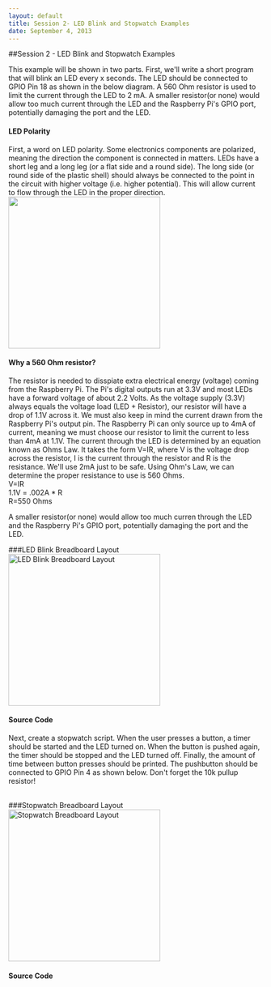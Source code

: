 ```yaml
---
layout: default
title: Session 2- LED Blink and Stopwatch Examples
date: September 4, 2013
---
```


##Session 2 - LED Blink and Stopwatch Examples


This example will be shown in two parts. First, we'll write a short program that will blink an LED every x seconds. The LED should be connected to GPIO Pin 18 as shown in the below diagram. A 560 Ohm resistor is used to limit the current through the LED to 2 mA. A smaller resistor(or none) would allow too much current through the LED and the Raspberry Pi's GPIO port, potentially damaging the port and the LED. 

#### LED Polarity
  First, a word on LED polarity. Some electronics components are polarized, meaning the direction the component is connected in matters. LEDs have a short leg and a long leg (or a flat side and a round side). The long side (or round side of the plastic shell) should always be connected to the point in the circuit with higher voltage (i.e. higher potential). This will allow current to flow through the LED in the proper direction. 
<img src="https://dl.dropboxusercontent.com/u/1733921/Raspberry%20Pi/LedPolarity.svg" width="300px"/>

#### Why a 560 Ohm resistor?
  The resistor is needed to disspiate extra electrical energy (voltage) coming from the Raspberry Pi. The Pi's digital outputs run at 3.3V and most LEDs have a forward voltage of about 2.2 Volts. As the voltage supply (3.3V) always equals the voltage load (LED + Resistor), our resistor will have a drop of 1.1V across it. We must also keep in mind the current drawn from the Raspberry Pi's output pin. The Raspberry Pi can only source up to 4mA of current, meaning we must choose our resistor to limit the current to less than 4mA at 1.1V.  The current through the LED is determined by an equation known as Ohms Law. It takes the form V=IR, where V is the voltage drop across the resistor, I is the current through the resistor and R is the resistance. We'll use 2mA just to be safe. Using Ohm's Law, we can determine the proper resistance to use is 560 Ohms.<br/>
V=IR<br/>
1.1V = .002A * R<br/>
R=550 Ohms<br/>

  A smaller resistor(or none) would allow too much curren through the LED and the Raspberry Pi's GPIO port, potentially damaging the port and the LED.

###LED Blink Breadboard Layout
<img src="https://dl.dropboxusercontent.com/u/1733921/Raspberry%20Pi/Schematics/RaspberryPi-LED%20Blink.png" alt="LED Blink Breadboard Layout" width="300px"/>

#### Source Code
<script src="http://gist-it.appspot.com/github/raspberrypi-aa/raspberrypi-aa/blob/master/led-blink.py"></script>

Next, create a stopwatch script. When the user presses a button, a timer should be started and the LED turned on. When the button is pushed again, the timer should be stopped and the LED turned off. Finally, the amount of time between button presses should be printed. The pushbutton should be connected to GPIO Pin 4 as shown below. Don't forget the 10k pullup resistor!

<br/>
###Stopwatch Breadboard Layout
<img src="https://dl.dropboxusercontent.com/u/1733921/Raspberry%20Pi/Schematics/RaspberryPi-Stopwatch.png" alt="Stopwatch Breadboard Layout" width="300px" />

#### Source Code
<script src="http://gist-it.appspot.com/github/raspberrypi-aa/raspberrypi-aa/blob/master/stopwatch.py"></script>
